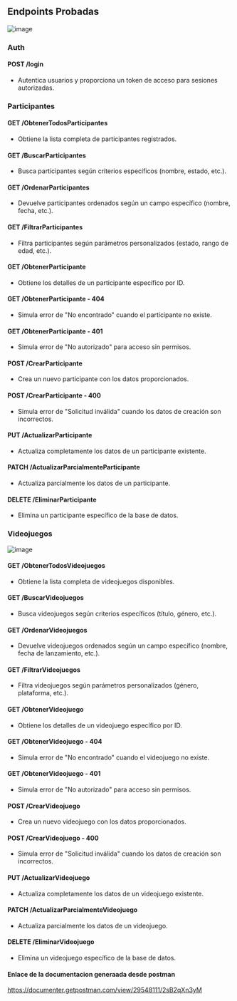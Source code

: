 ## Endpoints Probadas

![image](https://github.com/user-attachments/assets/83cf93b1-68b4-4249-838d-029abe4cda3d)

### Auth

#### POST /login
- Autentica usuarios y proporciona un token de acceso para sesiones autorizadas.

### Participantes

#### GET /ObtenerTodosParticipantes
- Obtiene la lista completa de participantes registrados.

#### GET /BuscarParticipantes
- Busca participantes según criterios específicos (nombre, estado, etc.).

#### GET /OrdenarParticipantes
- Devuelve participantes ordenados según un campo específico (nombre, fecha, etc.).

#### GET /FiltrarParticipantes
- Filtra participantes según parámetros personalizados (estado, rango de edad, etc.).

#### GET /ObtenerParticipante
- Obtiene los detalles de un participante específico por ID.

#### GET /ObtenerParticipante - 404
- Simula error de "No encontrado" cuando el participante no existe.

#### GET /ObtenerParticipante - 401
- Simula error de "No autorizado" para acceso sin permisos.

#### POST /CrearParticipante
- Crea un nuevo participante con los datos proporcionados.

#### POST /CrearParticipante - 400
- Simula error de "Solicitud inválida" cuando los datos de creación son incorrectos.

#### PUT /ActualizarParticipante
- Actualiza completamente los datos de un participante existente.

#### PATCH /ActualizarParcialmenteParticipante
- Actualiza parcialmente los datos de un participante.

#### DELETE /EliminarParticipante
- Elimina un participante específico de la base de datos.

### Videojuegos

![image](https://github.com/user-attachments/assets/297f1551-14be-479c-bbca-1704dac8e492)

#### GET /ObtenerTodosVideojuegos
- Obtiene la lista completa de videojuegos disponibles.

#### GET /BuscarVideojuegos
- Busca videojuegos según criterios específicos (título, género, etc.).

#### GET /OrdenarVideojuegos
- Devuelve videojuegos ordenados según un campo específico (nombre, fecha de lanzamiento, etc.).

#### GET /FiltrarVideojuegos
- Filtra videojuegos según parámetros personalizados (género, plataforma, etc.).

#### GET /ObtenerVideojuego
- Obtiene los detalles de un videojuego específico por ID.

#### GET /ObtenerVideojuego - 404
- Simula error de "No encontrado" cuando el videojuego no existe.

#### GET /ObtenerVideojuego - 401
- Simula error de "No autorizado" para acceso sin permisos.

#### POST /CrearVideojuego
- Crea un nuevo videojuego con los datos proporcionados.

#### POST /CrearVideojuego - 400
- Simula error de "Solicitud inválida" cuando los datos de creación son incorrectos.

#### PUT /ActualizarVideojuego
- Actualiza completamente los datos de un videojuego existente.

#### PATCH /ActualizarParcialmenteVideojuego
- Actualiza parcialmente los datos de un videojuego.

#### DELETE /EliminarVideojuego
- Elimina un videojuego específico de la base de datos.

#### Enlace de la documentacion generaada desde postman
https://documenter.getpostman.com/view/29548111/2sB2qXn3yM
